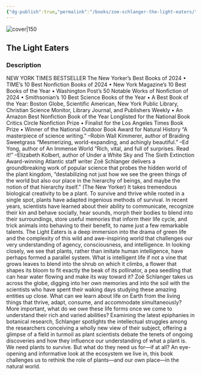 ```yaml
---
{"dg-publish":true,"permalink":"/books/zoe-schlanger-the-light-eaters/","title":"\"The Light Eaters\"","tags":["non-fiction","nature","science"]}
---
```




![cover|150](http://books.google.com/books/content?id=tvTQEAAAQBAJ&printsec=frontcover&img=1&zoom=1&edge=curl&source=gbs_api)

## The Light Eaters

### Description

NEW YORK TIMES BESTSELLER The New Yorker’s Best Books of 2024 • TIME’s 10 Best Nonfiction Books of 2024 • New York Magazine’s 10 Best Books of the Year • Washington Post’s 50 Notable Works of Nonfiction of 2024 • Smithsonian’s 10 Best Science Books of the Year • A Best Book of the Year: Boston Globe, Scientific American, New York Public Library, Christian Science Monitor, Library Journal, and Publishers Weekly • An Amazon Best Nonfiction Book of the Year Longlisted for the National Book Critics Circle Nonfiction Prize • Finalist for the Los Angeles Times Book Prize • Winner of the National Outdoor Book Award for Natural History “A masterpiece of science writing.” –Robin Wall Kimmerer, author of Braiding Sweetgrass “Mesmerizing, world-expanding, and achingly beautiful.” –Ed Yong, author of An Immense World “Rich, vital, and full of surprises. Read it!” –Elizabeth Kolbert, author of Under a White Sky and The Sixth Extinction Award-winning Atlantic staff writer Zoë Schlanger delivers a groundbreaking work of popular science that probes the hidden world of the plant kingdom, “destabilizing not just how we see the green things of the world but also our place in the hierarchy of beings, and maybe the notion of that hierarchy itself.” (The New Yorker) It takes tremendous biological creativity to be a plant. To survive and thrive while rooted in a single spot, plants have adapted ingenious methods of survival. In recent years, scientists have learned about their ability to communicate, recognize their kin and behave socially, hear sounds, morph their bodies to blend into their surroundings, store useful memories that inform their life cycle, and trick animals into behaving to their benefit, to name just a few remarkable talents. The Light Eaters is a deep immersion into the drama of green life and the complexity of this wild and awe-inspiring world that challenges our very understanding of agency, consciousness, and intelligence. In looking closely, we see that plants, rather than imitate human intelligence, have perhaps formed a parallel system. What is intelligent life if not a vine that grows leaves to blend into the shrub on which it climbs, a flower that shapes its bloom to fit exactly the beak of its pollinator, a pea seedling that can hear water flowing and make its way toward it? Zoë Schlanger takes us across the globe, digging into her own memories and into the soil with the scientists who have spent their waking days studying these amazing entities up close. What can we learn about life on Earth from the living things that thrive, adapt, consume, and accommodate simultaneously? More important, what do we owe these life forms once we come to understand their rich and varied abilities? Examining the latest epiphanies in botanical research, Schlanger spotlights the intellectual struggles among the researchers conceiving a wholly new view of their subject, offering a glimpse of a field in turmoil as plant scientists debate the tenets of ongoing discoveries and how they influence our understanding of what a plant is. We need plants to survive. But what do they need us for—if at all? An eye-opening and informative look at the ecosystem we live in, this book challenges us to rethink the role of plants—and our own place—in the natural world.
```